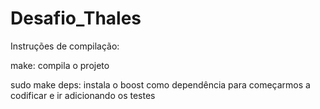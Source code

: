 # Desafio_Thales

Instruções de compilação:


make: compila o projeto

sudo make deps: instala o boost como dependência para começarmos a codificar e ir adicionando os testes
